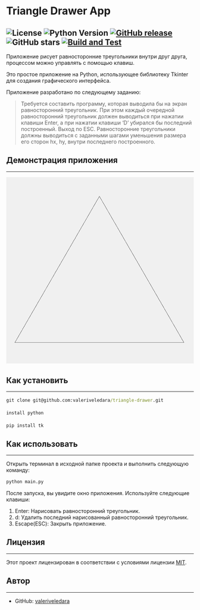 # Triangle Drawer App

![License](https://img.shields.io/badge/license-MIT-blue.svg) 
![Python Version](https://img.shields.io/badge/python-3.11.1-blue)
[![GitHub release](https://img.shields.io/github/release/valeriveledara/triangle-drawer.svg)](https://github.com/valeriveledara/triangle-drawer/releases)
![GitHub stars](https://img.shields.io/github/stars/valeriveledara/triangle-drawer)
[![Build and Test](https://github.com/valeriveledara/triangle-drawer/actions/workflows/app.yml/badge.svg?branch=main)](https://github.com/valeriveledara/triangle-drawer/actions/workflows/app.yml)
---
Приложение рисует равносторонние треугольники внутри друг друга, 
процессом можно управлять с помощью клавиш.

Это простое приложение на Python, использующее библиотеку Tkinter 
для создания графического интерфейса. 

Приложение разработано по следующему заданию:
> Требуется составить программу, которая выводила бы на экран равносторонний 
> треугольник. При этом каждый очередной равносторонний треугольник должен 
> выводиться при нажатии клавиши Enter, а при нажатии клавиши ‘D’ убирался 
> бы последний построенный. Выход по ESC. Равносторонние треугольники должны 
> выводиться с заданными шагами уменьшения размера его сторон hx, hy, внутри 
> последнего построенного.

## Демонстрация приложения

---
<img src="gif/gifApp.gif" alt="Демонстрация">

## Как установить

---

```cmd
git clone git@github.com:valeriveledara/triangle-drawer.git

install python

pip install tk
```


## Как использовать

---
Открыть терминал в исходной папке проекта и выполнить следующую команду:
```cmd
python main.py
```

После запуска, вы увидите окно приложения. Используйте следующие клавиши:

1) Enter: Нарисовать равносторонний треугольник.
2) d: Удалить последний нарисованный равносторонний треугольник.
3) Escape(ESC): Закрыть приложение.

## Лицензия

---

Этот проект лицензирован в соответствии с условиями лицензии [MIT](LICENSE.md).


## Автор

---
  - GitHub: [valeriveledara](https://github.com/valeriveledara)


